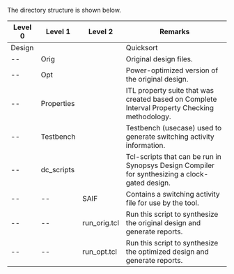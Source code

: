 The directory structure is shown below.

Level 0 | Level 1 | Level 2 | Remarks |
-------|---------|---------|---------|
Design |         |         |  Quicksort        |
  --   | Orig    |         |  Original design files.      |      
  --   | Opt     |         |  Power-optimized version of the original design.      | 
  --   | Properties |      |  ITL property suite that was created based on Complete Interval Property Checking methodology.      |
  --   | Testbench   |     |  Testbench (usecase) used to generate switching activity information.      |
  --   | dc_scripts  |     |  Tcl-scripts that can be run in Synopsys Design Compiler for synthesizing a clock-gated design.
  --   | --       |SAIF    |  Contains a switching activity file for use by the tool.
  --   | --       |run_orig.tcl    |  Run this script to synthesize the original design and generate reports.
  --   | --       |run_opt.tcl    |  Run this script to synthesize the optimized design and generate reports.

